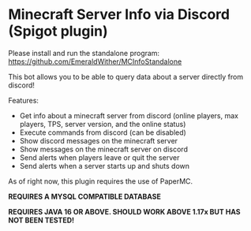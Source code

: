 # Minecraft Server Info via Discord (Spigot plugin)

Please install and run the standalone program: https://github.com/EmeraldWither/MCInfoStandalone

This bot allows you to be able to query data about a server directly from discord!

Features:

- Get info about a minecraft server from discord (online players, max players, TPS, server version, and the online status)
- Execute commands from discord (can be disabled)
- Show discord messages on the minecraft server
- Show messages on the minecraft server on discord 
- Send alerts when players leave or quit the server
- Send alerts when a server starts up and shuts down

As of right now, this plugin requires the use of PaperMC.

**REQUIRES A MYSQL COMPATIBLE DATABASE**

**REQUIRES JAVA 16 OR ABOVE. SHOULD WORK ABOVE 1.17x BUT HAS NOT BEEN TESTED!**
